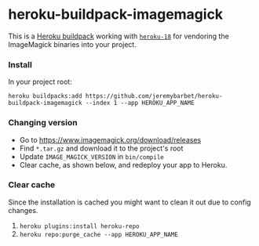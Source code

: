 # heroku-buildpack-imagemagick

This is a [Heroku buildpack](http://devcenter.heroku.com/articles/buildpacks) working with [`heroku-18`](https://devcenter.heroku.com/articles/stack) for vendoring the ImageMagick binaries into your project.

### Install

In your project root:

`heroku buildpacks:add https://github.com/jeremybarbet/heroku-buildpack-imagemagick --index 1 --app HEROKU_APP_NAME`

### Changing version

- Go to https://www.imagemagick.org/download/releases
- Find `*.tar.gz` and download it to the project's root
- Update `IMAGE_MAGICK_VERSION` in `bin/compile`
- Clear cache, as shown below, and redeploy your app to Heroku.

### Clear cache

Since the installation is cached you might want to clean it out due to config changes.

1. `heroku plugins:install heroku-repo`
2. `heroku repo:purge_cache --app HEROKU_APP_NAME`
